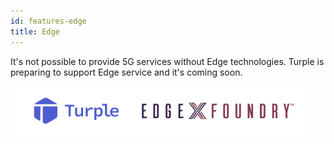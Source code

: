 ```yaml
---
id: features-edge
title: Edge
---
```


It's not possible to provide 5G services without Edge technologies. Turple is preparing to support Edge service and it's coming soon.

<img src="/guide/img/turple17.png" alt="" width="480"/>
